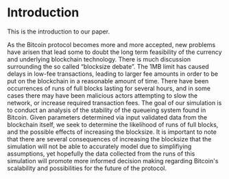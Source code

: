 # Introduction

This is the introduction to our paper.

As the Bitcoin protocol becomes more and more accepted, new problems have arisen that lead some to doubt the long term feasibility of the currency and underlying blockchain technology. There is much discussion surrounding the so called “blocksize debate”. The 1MB limit has caused delays in low-fee transactions, leading to larger fee amounts in order to be put on the blockchain in a reasonable amount of time. There have been occurrences of runs of full blocks lasting for several hours, and in some cases there may have been malicious actors attempting to slow the network, or increase required transaction fees.
The goal of our simulation is to conduct an analysis of the stability of the queueing system found in Bitcoin. Given parameters determined via input validated data from the blockchain itself, we seek to determine the likelihood of runs of full blocks, and the possible effects of increasing the blocksize. It is important to note that there are several consequences of increasing the blocksize that the simulation will not be able to accurately model due to simplifiying assumptions, yet hopefully the data collected from the runs of this simulation will promote more informed decision making regarding Bitcoin's scalability and possibilities for the future of the protocol.